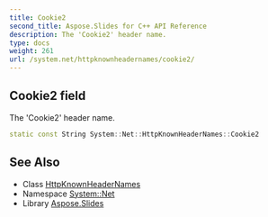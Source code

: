 ```yaml
---
title: Cookie2
second_title: Aspose.Slides for C++ API Reference
description: The 'Cookie2' header name.
type: docs
weight: 261
url: /system.net/httpknownheadernames/cookie2/
---
```

## Cookie2 field


The 'Cookie2' header name.

```cpp
static const String System::Net::HttpKnownHeaderNames::Cookie2
```

## See Also

* Class [HttpKnownHeaderNames](../)
* Namespace [System::Net](../../)
* Library [Aspose.Slides](../../../)